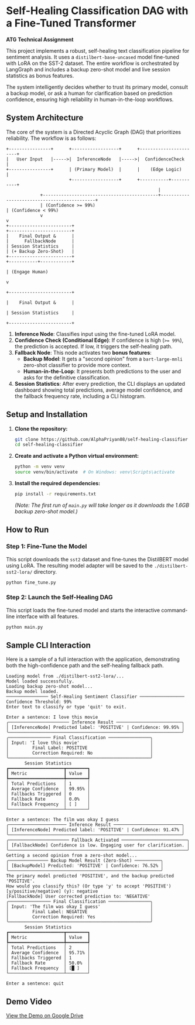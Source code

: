 # Self-Healing Classification DAG with a Fine-Tuned Transformer

**ATG Technical Assignment**

This project implements a robust, self-healing text classification pipeline for sentiment analysis. It uses a `distilbert-base-uncased` model fine-tuned with LoRA on the SST-2 dataset. The entire workflow is orchestrated by LangGraph and includes a backup zero-shot model and live session statistics as bonus features.

The system intelligently decides whether to trust its primary model, consult a backup model, or ask a human for clarification based on prediction confidence, ensuring high reliability in human-in-the-loop workflows.

## System Architecture

The core of the system is a Directed Acyclic Graph (DAG) that prioritizes reliability. The workflow is as follows:

```
+----------------+      +------------------+      +-----------------------+
|   User Input   |----->|  InferenceNode   |----->|  ConfidenceCheck      |
+----------------+      | (Primary Model)  |      |    (Edge Logic)       |
                        +------------------+      +-----------+-----------+
                                                          |
             +--------------------------------------------+---------------------------------------------+
             | (Confidence >= 99%)                                                                      | (Confidence < 99%)
             v                                                                                          v
+------------------------+                                                                  +------------------------+
|    Final Output &      |                                                                  |      FallbackNode      |
| Session Statistics     |                                                                  | (+ Backup Zero-Shot)   |
+------------------------+                                                                  +-----------+------------+
                                                                                                        | (Engage Human)
                                                                                                        v
                                                                                            +------------------------+
                                                                                            |    Final Output &      |
                                                                                            | Session Statistics     |
                                                                                            +------------------------+
```

1.  **Inference Node**: Classifies input using the fine-tuned LoRA model.
2.  **Confidence Check (Conditional Edge)**: If confidence is high (`>= 99%`), the prediction is accepted. If low, it triggers the self-healing path.
3.  **Fallback Node**: This node activates two **bonus features**:
    *   **Backup Model**: It gets a "second opinion" from a `bart-large-mnli` zero-shot classifier to provide more context.
    *   **Human-in-the-Loop**: It presents both predictions to the user and asks for the definitive classification.
4.  **Session Statistics**: After every prediction, the CLI displays an updated dashboard showing total predictions, average model confidence, and the fallback frequency rate, including a CLI histogram.

## Setup and Installation

1.  **Clone the repository:**
    ```bash
    git clone https://github.com/AlphaPriyan08/self-healing-classifier
    cd self-healing-classifier
    ```

2.  **Create and activate a Python virtual environment:**
    ```bash
    python -m venv venv
    source venv/bin/activate  # On Windows: venv\Scripts\activate
    ```

3.  **Install the required dependencies:**
    ```bash
    pip install -r requirements.txt
    ```
    *(Note: The first run of `main.py` will take longer as it downloads the 1.6GB backup zero-shot model.)*

## How to Run

### Step 1: Fine-Tune the Model

This script downloads the `sst2` dataset and fine-tunes the DistilBERT model using LoRA. The resulting model adapter will be saved to the `./distilbert-sst2-lora/` directory.

```bash
python fine_tune.py
```

### Step 2: Launch the Self-Healing DAG

This script loads the fine-tuned model and starts the interactive command-line interface with all features.

```bash
python main.py
```

## Sample CLI Interaction

Here is a sample of a full interaction with the application, demonstrating both the high-confidence path and the self-healing fallback path.

```
Loading model from ./distilbert-sst2-lora/...
Model loaded successfully.
Loading backup zero-shot model...
Backup model loaded.
──────────────── Self-Healing Sentiment Classifier ─────────────────
Confidence Threshold: 99%
Enter text to classify or type 'quit' to exit.

Enter a sentence: I love this movie
╭─────────────────────── Inference Result ─────────────────────────╮
│ [InferenceNode] Predicted label: 'POSITIVE' | Confidence: 99.95% │
╰──────────────────────────────────────────────────────────────────╯
╭──────────────── Final Classification ────────────────╮
│ Input: 'I love this movie'                           │
│         Final Label: POSITIVE                        │
│         Correction Required: No                      │
╰──────────────────────────────────────────────────────╯
       Session Statistics
┏━━━━━━━━━━━━━━━━━━━━━┳━━━━━━━━┓
┃ Metric              ┃ Value  ┃
┡━━━━━━━━━━━━━━━━━━━━━╇━━━━━━━━┩
│ Total Predictions   │ 1      │
│ Average Confidence  │ 99.95% │
│ Fallbacks Triggered │ 0      │
│ Fallback Rate       │ 0.0%   │
│ Fallback Frequency  │ [ ]    │
└─────────────────────┴────────┘

Enter a sentence: The film was okay I guess
╭────────────────────── Inference Result ──────────────────────────╮
│ [InferenceNode] Predicted label: 'POSITIVE' | Confidence: 91.47% │
╰──────────────────────────────────────────────────────────────────╯
╭─────────────────────── Fallback Activated ─────────────────────────╮
│ [FallbackNode] Confidence is low. Engaging user for clarification. │
╰────────────────────────────────────────────────────────────────────╯
Getting a second opinion from a zero-shot model...
╭─────────────── Backup Model Result (Zero-Shot) ──────────╮
│ [BackupModel] Predicted: 'POSITIVE' | Confidence: 76.52% │
╰──────────────────────────────────────────────────────────╯
The primary model predicted 'POSITIVE', and the backup predicted 'POSITIVE'.
How would you classify this? (Or type 'y' to accept 'POSITIVE') [y/positive/negative] (y): negative
[FallbackNode] User corrected prediction to: 'NEGATIVE'
╭──────────────── Final Classification ────────────────╮
│ Input: 'The film was okay I guess'                   │
│         Final Label: NEGATIVE                        │
│         Correction Required: Yes                     │
╰──────────────────────────────────────────────────────╯
       Session Statistics
┏━━━━━━━━━━━━━━━━━━━━━┳━━━━━━━━┓
┃ Metric              ┃ Value  ┃
┡━━━━━━━━━━━━━━━━━━━━━╇━━━━━━━━┩
│ Total Predictions   │ 2      │
│ Average Confidence  │ 95.71% │
│ Fallbacks Triggered │ 1      │
│ Fallback Rate       │ 50.0%  │
│ Fallback Frequency  │ [█ ]   │
└─────────────────────┴────────┘

Enter a sentence: quit
```

## Demo Video

[View the Demo on Google Drive](https://drive.google.com/file/d/11Utos_eanTtRJABIUV6vJRbRBZL7L7jk/view?usp=sharing)
```